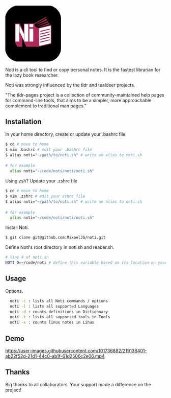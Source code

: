 
![Logo](https://github.com/MikaelJG/noti/blob/master/assets/noti_logo2.png)

Noti is a cli tool to find or copy personal notes. It is the fastest librarian for the lazy book researcher.

Noti was strongly influenced by the tldr and tealdeer projects.

"The tldr-pages project is a collection of community-maintained help pages for command-line tools, that aims to be a simpler, more approachable complement to traditional man pages."

## Installation

In your home directory, create or update your .bashrc file.
```bash
$ cd # move to home
$ vim .bashrc # edit your .bashrc file
$ alias noti="~/path/to/noti.sh" # write an alias to noti.sh

# for example
  alias noti="~/code/noti/noti/noti.sh"
```
Using zsh? Update your .zshrc file
```bash
$ cd # move to home
$ vim .zshrc # edit your zshrc file 
$ alias noti="~/path/to/noti.sh" # write an alias to noti.sh

# for example
  alias noti="~/code/noti/noti/noti.sh"
```
Install Noti.
```bash
$ git clone git@github.com:MikaelJG/noti.git
```
Define Noti's root directory in noti.sh and reader.sh.
```bash
# line 4 of noti.sh
NOTI_D=~/code/noti # define this variable based on its location on your computer, ex: ~/path/to/noti/root
```
## Usage 

Options.
```bash
  noti -c : lists all Noti commands / options
  noti -l : lists all supported Languages
  noti -d : counts definitions in Dictionnary 
  noti -t : lists all supported tools in Tools 
  noti -x : counts linux notes in Linux 
```
## Demo

https://user-images.githubusercontent.com/101736882/219138401-ab22f52d-21d1-44c0-ab1f-61d2506c2e06.mp4

## Thanks 

Big thanks to all collaborators. Your support made a difference on the project!
